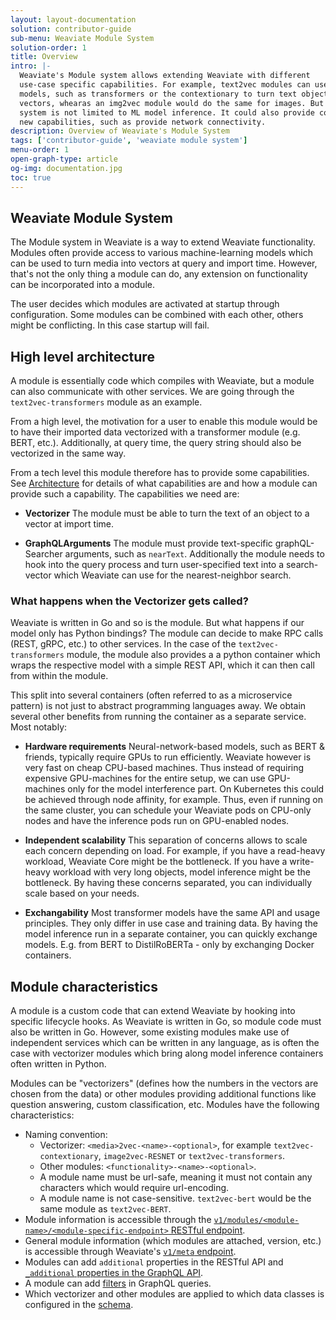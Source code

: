 ```yaml
---
layout: layout-documentation
solution: contributor-guide
sub-menu: Weaviate Module System
solution-order: 1
title: Overview 
intro: |-
  Weaviate's Module system allows extending Weaviate with different
  use-case specific capabilities. For example, text2vec modules can use NLP
  models, such as transformers or the contextionary to turn text objects into
  vectors, whearas an img2vec module would do the same for images. But the module
  system is not limited to ML model inference. It could also provide completely
  new capabilities, such as provide network connectivity.
description: Overview of Weaviate's Module System
tags: ['contributor-guide', 'weaviate module system']
menu-order: 1
open-graph-type: article
og-img: documentation.jpg
toc: true
---
```


## Weaviate Module System

The Module system in Weaviate is a way to extend Weaviate functionality.
Modules often provide access to various machine-learning models which can be
used to turn media into vectors at query and import time. However, that's not
the only thing a module can do, any extension on functionality can be
incorporated into a module.

The user decides which modules are activated at startup through configuration.
Some modules can be combined with each other, others might be conflicting. In
this case startup will fail.

## High level architecture 

A module is essentially code which compiles with Weaviate, but a module can
also communicate with other services. We are going through the
`text2vec-transformers` module as an example.

From a high level, the motivation for a user to enable this module would be to
have their imported data vectorized with a transformer module (e.g. BERT,
etc.). Additionally, at query time, the query string should also be vectorized
in the same way.

From a tech level this module therefore has to provide some capabilities. See
[Architecture](./architecture.html) for details of what capabilities are and
how a module can provide such a capability. The capabilities we need are:

- **Vectorizer** The module must be able to turn the text of an object to a
  vector at import time.

- **GraphQLArguments** The module must provide text-specific graphQL-Searcher
  arguments, such as `nearText`. Additionally the module needs to hook into the
  query process and turn user-specified text into a search-vector which
  Weaviate can use for the nearest-neighbor search.

### What happens when the Vectorizer gets called?

Weaviate is written in Go and so is the module. But what happens if our model
only has Python bindings? The module can decide to make RPC calls (REST, gRPC,
etc.) to other services. In the case of the `text2vec-transformers` module, the
module also provides a a python container which wraps the respective model with
a simple REST API, which it can then call from within the module.

This split into several containers (often referred to as a microservice
pattern) is not just to abstract programming languages away. We obtain several
other benefits from running the container as a separate service. Most notably:

- **Hardware requirements**
  Neural-network-based models, such as BERT & friends, typically require GPUs
  to run efficiently. Weaviate however is very fast on cheap CPU-based
  machines. Thus instead of requiring expensive GPU-machines for the entire
  setup, we can use GPU-machines only for the model interference part. On
  Kubernetes this could be achieved through node affinity, for example. Thus,
  even if running on the same cluster, you can schedule your Weaviate pods on
  CPU-only nodes and have the inference pods run on GPU-enabled nodes.

- **Independent scalability**
  This separation of concerns allows to scale each concern depending on load.
  For example, if you have a read-heavy workload, Weaviate Core might be the
  bottleneck. If you have a write-heavy workload with very long objects, model
  inference might be the bottleneck. By having these concerns separated, you
  can individually scale based on your needs.

- **Exchangability**
  Most transformer models have the same API and usage principles. They only
  differ in use case and training data. By having the model inference run in a
  separate container, you can quickly exchange models. E.g. from BERT to
  DistilRoBERTa - only by exchanging Docker containers.

## Module characteristics

A module is a custom code that can extend Weaviate by hooking into specific lifecycle hooks. As Weaviate is written in Go, so module code must also be written in Go. However, some existing modules make use of independent services which can be written in any language, as is often the case with vectorizer modules which bring along model inference containers often written in Python.

Modules can be "vectorizers" (defines how the numbers in the vectors are chosen from the data) or other modules providing additional functions like question answering, custom classification, etc. Modules have the following characteristics:
- Naming convention: 
  - Vectorizer: `<media>2vec-<name>-<optional>`, for example `text2vec-contextionary`, `image2vec-RESNET` or `text2vec-transformers`.
  - Other modules: `<functionality>-<name>-<optional>`.
  - A module name must be url-safe, meaning it must not contain any characters which would require url-encoding.
  - A module name is not case-sensitive. `text2vec-bert` would be the same module as `text2vec-BERT`.
- Module information is accessible through the [`v1/modules/<module-name>/<module-specific-endpoint>` RESTful endpoint](../../../weaviate/current/restful-api-references/modules.html).
- General module information (which modules are attached, version, etc.) is accessible through Weaviate's [`v1/meta` endpoint](../../../weaviate/current/restful-api-references/meta.html).
- Modules can add `additional` properties in the RESTful API and [`_additional` properties in the GraphQL API](../../../weaviate/current/graphql-references/additional-properties.html).
- A module can add [filters](../../../weaviate/current/graphql-references/filters.html) in GraphQL queries.
- Which vectorizer and other modules are applied to which data classes is configured in the [schema](../../../weaviate/current/data-schema/schema-configuration.html#vectorizer).
